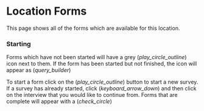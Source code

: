 # Location Forms
This page shows all of the forms which are available for this location.

### Starting
Forms which have not been started will have a grey (<i class="icon material-icons">play_circle_outline</i>) icon next to them.
If the form has been started but not finished, the icon will appear as (<i class="icon material-icons primary--text">query_builder</i>)

To start a form click on the (<i class="icon material-icons">play_circle_outline</i>) button to start a new survey. If a survey
has already started, click (<i class="icon material-icons">keyboard_arrow_down</i>) and then click on the interview that you
would like to continue from. Forms that are complete will appear with a (<i class="icon material-icons green--text">check_circle</i>)
